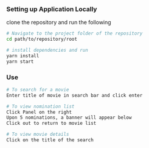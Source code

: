 ### Setting up Application Locally
clone the repository and run the following
```bash
# Navigate to the project folder of the repository
cd path/to/repository/root

# install dependencies and run
yarn install 
yarn start
```

### Use
```bash
# To search for a movie
Enter title of movie in search bar and click enter

# To view nomination list
Click Panel on the right
Upon 5 nominations, a banner will appear below
Click out to return to movie list

# To view movie details
Click on the title of the search

```
